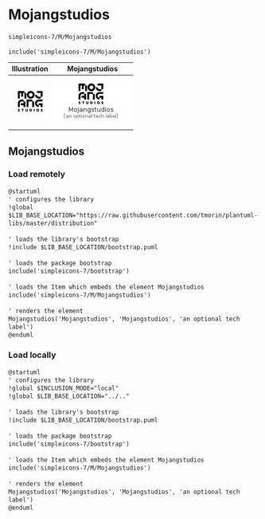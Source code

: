 # Mojangstudios


```text
simpleicons-7/M/Mojangstudios
```

```text
include('simpleicons-7/M/Mojangstudios')
```



| Illustration | Mojangstudios |
| :---: | :---: |
| ![illustration for Illustration](../../simpleicons-7/M/Mojangstudios.png) | ![illustration for Mojangstudios](../../simpleicons-7/M/Mojangstudios.Local.png) |




## Mojangstudios

### Load remotely
```plantuml
@startuml
' configures the library
!global $LIB_BASE_LOCATION="https://raw.githubusercontent.com/tmorin/plantuml-libs/master/distribution"

' loads the library's bootstrap
!include $LIB_BASE_LOCATION/bootstrap.puml

' loads the package bootstrap
include('simpleicons-7/bootstrap')

' loads the Item which embeds the element Mojangstudios
include('simpleicons-7/M/Mojangstudios')

' renders the element
Mojangstudios('Mojangstudios', 'Mojangstudios', 'an optional tech label')
@enduml
```

### Load locally
```plantuml
@startuml
' configures the library
!global $INCLUSION_MODE="local"
!global $LIB_BASE_LOCATION="../.."

' loads the library's bootstrap
!include $LIB_BASE_LOCATION/bootstrap.puml

' loads the package bootstrap
include('simpleicons-7/bootstrap')

' loads the Item which embeds the element Mojangstudios
include('simpleicons-7/M/Mojangstudios')

' renders the element
Mojangstudios('Mojangstudios', 'Mojangstudios', 'an optional tech label')
@enduml
```

